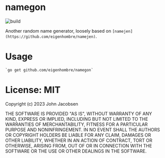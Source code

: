 # namegon

![build](https://github.com/eigenhombre/namegon/actions/workflows/build.yml/badge.svg)

Another random name generator, loosely based on
`[namejen](https://github.com/eigenhombre/namejen)`.

# Usage

    `go get github.com/eigenhombre/namegon`

# License: MIT

Copyright (c) 2023 John Jacobsen

THE SOFTWARE IS PROVIDED "AS IS", WITHOUT WARRANTY OF ANY KIND, EXPRESS OR
IMPLIED, INCLUDING BUT NOT LIMITED TO THE WARRANTIES OF MERCHANTABILITY,
FITNESS FOR A PARTICULAR PURPOSE AND NONINFRINGEMENT. IN NO EVENT SHALL THE
AUTHORS OR COPYRIGHT HOLDERS BE LIABLE FOR ANY CLAIM, DAMAGES OR OTHER
LIABILITY, WHETHER IN AN ACTION OF CONTRACT, TORT OR OTHERWISE, ARISING FROM,
OUT OF OR IN CONNECTION WITH THE SOFTWARE OR THE USE OR OTHER DEALINGS IN THE
SOFTWARE.

